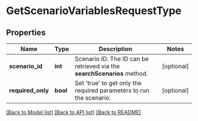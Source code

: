# GetScenarioVariablesRequestType

## Properties
Name | Type | Description | Notes
------------ | ------------- | ------------- | -------------
**scenario_id** | **int** | Scenario ID. The ID can be retrieved via the **searchScenarios** method. | [optional] 
**required_only** | **bool** | Set &#39;true&#39; to get only the required parameters to run the scenario. | [optional] 

[[Back to Model list]](../README.md#documentation-for-models) [[Back to API list]](../README.md#documentation-for-api-endpoints) [[Back to README]](../README.md)


